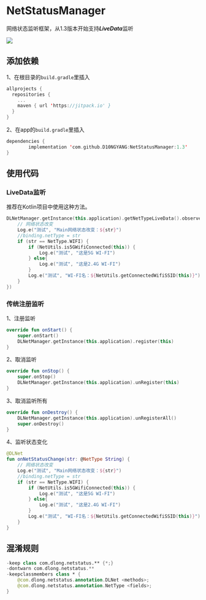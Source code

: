 # NetStatusManager

 网络状态监听框架，从1.3版本开始支持***LiveData***监听

[![](https://jitpack.io/v/D10NGYANG/NetStatusManager.svg)](https://jitpack.io/#D10NGYANG/NetStatusManager)



## 添加依赖

1、在根目录的`build.gradle`里插入

```kotlin
allprojects {
  repositories {
    ...
    maven { url 'https://jitpack.io' }
  }
}
```

2、在app的`build.gradle`里插入

```kotlin
dependencies {
        implementation 'com.github.D10NGYANG:NetStatusManager:1.3'
}
```

## 使用代码

### LiveData监听

推荐在Kotlin项目中使用这种方法。

```kotlin
DLNetManager.getInstance(this.application).getNetTypeLiveData().observe(this, Observer { str ->
    // 网络状态改变
    Log.e("测试", "Main网络状态改变：${str}")
    //binding.netType = str
    if (str == NetType.WIFI) {
        if (NetUtils.is5GWifiConnected(this)) {
            Log.e("测试", "这是5G WI-FI")
        } else{
            Log.e("测试", "这是2.4G WI-FI")
        }
        Log.e("测试", "WI-FI名：${NetUtils.getConnectedWifiSSID(this)}")
    }
})
```

### 传统注册监听

1、注册监听

```kotlin
override fun onStart() {
    super.onStart()
    DLNetManager.getInstance(this.application).register(this)
}
```

2、取消监听

```kotlin
override fun onStop() {
    super.onStop()
    DLNetManager.getInstance(this.application).unRegister(this)
}
```

3、取消监听所有

```kotlin
override fun onDestroy() {
    DLNetManager.getInstance(this.application).unRegisterAll()
    super.onDestroy()
}
```

4、监听状态变化

```kotlin
@DLNet
fun onNetStatusChange(str: @NetType String) {
    // 网络状态改变
    Log.e("测试", "Main网络状态改变：${str}")
    //binding.netType = str
    if (str == NetType.WIFI) {
        if (NetUtils.is5GWifiConnected(this)) {
            Log.e("测试", "这是5G WI-FI")
        } else{
            Log.e("测试", "这是2.4G WI-FI")
        }
        Log.e("测试", "WI-FI名：${NetUtils.getConnectedWifiSSID(this)}")
    }
}
```

## 混淆规则

```kotlin
-keep class com.dlong.netstatus.** {*;}
-dontwarn com.dlong.netstatus.**
-keepclassmembers class * {
    @com.dlong.netstatus.annotation.DLNet <methods>;
    @com.dlong.netstatus.annotation.NetType <fields>;
}
```
